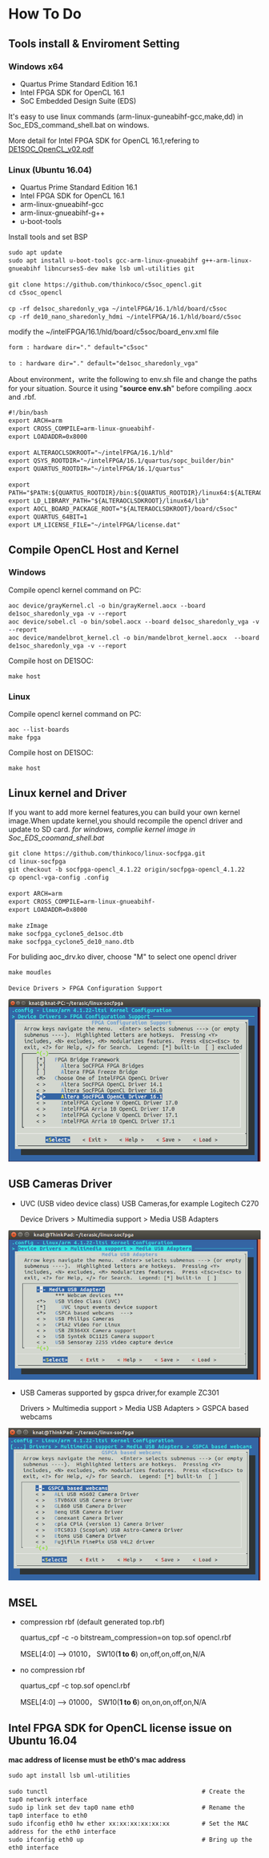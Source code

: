 # How To Do
## Tools install & Enviroment Setting
### Windows x64

- Quartus Prime Standard Edition 16.1
- Intel FPGA SDK for OpenCL 16.1
- SoC Embedded Design Suite (EDS)

It's easy to use linux commands (arm-linux-guneabihf-gcc,make,dd) in Soc_EDS_command_shell.bat on windows.

More detail for Intel FPGA SDK for OpenCL 16.1,refering to [DE1SOC_OpenCL_v02.pdf](http://www.terasic.com.cn/attachment/archive/836/DE1SOC_OpenCL_v02.pdf)

### Linux (Ubuntu 16.04)

- Quartus Prime Standard Edition 16.1
- Intel FPGA SDK for OpenCL 16.1
- arm-linux-gnueabihf-gcc
- arm-linux-gnueabihf-g++
- u-boot-tools

Install tools and set BSP

	sudo apt update
	sudo apt install u-boot-tools gcc-arm-linux-gnueabihf g++-arm-linux-gnueabihf libncurses5-dev make lsb uml-utilities git

	git clone https://github.com/thinkoco/c5soc_opencl.git
	cd c5soc_opencl

	cp -rf de1soc_sharedonly_vga ~/intelFPGA/16.1/hld/board/c5soc
	cp -rf de10_nano_sharedonly_hdmi ~/intelFPGA/16.1/hld/board/c5soc

modify the ~/intelFPGA/16.1/hld/board/c5soc/board_env.xml file

	form : hardware dir="." default="c5soc"

	to : hardware dir="." default="de1soc_sharedonly_vga"
	
About  environment，write the following to env.sh file and change the paths for your situation. Source it using "**source env.sh**" before compiling .aocx and .rbf.

	#!/bin/bash
	export ARCH=arm
	export CROSS_COMPILE=arm-linux-gnueabihf-
	export LOADADDR=0x8000

	export ALTERAOCLSDKROOT="~/intelFPGA/16.1/hld"
	export QSYS_ROOTDIR="~/intelFPGA/16.1/quartus/sopc_builder/bin"
	export QUARTUS_ROOTDIR="~/intelFPGA/16.1/quartus"

	export PATH="$PATH:${QUARTUS_ROOTDIR}/bin:${QUARTUS_ROOTDIR}/linux64:${ALTERAOCLSDKROOT}/linux64/bin:${ALTERAOCLSDKROOT}/bin"
	export LD_LIBRARY_PATH="${ALTERAOCLSDKROOT}/linux64/lib"
	export AOCL_BOARD_PACKAGE_ROOT="${ALTERAOCLSDKROOT}/board/c5soc"
	export QUARTUS_64BIT=1
	export LM_LICENSE_FILE="~/intelFPGA/license.dat"




## Compile OpenCL Host  and Kernel

### Windows

Compile opencl kernel command on PC:

	aoc device/grayKernel.cl -o bin/grayKernel.aocx --board de1soc_sharedonly_vga -v --report
	aoc device/sobel.cl -o bin/sobel.aocx --board de1soc_sharedonly_vga -v --report
	aoc device/mandelbrot_kernel.cl -o bin/mandelbrot_kernel.aocx  --board de1soc_sharedonly_vga -v --report 

Compile host on DE1SOC:

	make host

### Linux

Compile opencl kernel command on PC:

	aoc --list-boards
	make fpga

Compile host on DE1SOC:

	make host


## Linux kernel and Driver
If you want to add more kernel features,you can build your own kernel image.When update kernel,you should recompile the opencl driver and update to SD card.
*for windows, complie kernel image in Soc_EDS_coomand_shell.bat*

	git clone https://github.com/thinkoco/linux-socfpga.git
	cd linux-socfpga
	git checkout -b socfpga-opencl_4.1.22 origin/socfpga-opencl_4.1.22
	cp opencl-vga-config .config
	
	export ARCH=arm
	export CROSS_COMPILE=arm-linux-gnueabihf-
	export LOADADDR=0x8000

	make zImage
	make socfpga_cyclone5_de1soc.dtb
	make socfpga_cyclone5_de10_nano.dtb

For buliding aoc_drv.ko diver, choose "M" to select one opencl driver

	make moudles
	
	Device Drivers > FPGA Configuration Support 
![](picture/aoc_drv.png)

## USB Cameras Driver

- UVC (USB video device class) USB Cameras,for example Logitech C270

	Device Drivers > Multimedia support > Media USB Adapters
	
![](picture/uvc.png)

- USB Cameras supported by gspca driver,for example ZC301

	Drivers > Multimedia support > Media USB Adapters > GSPCA based webcams
	
![](picture/gspca.png)

## MSEL
- compression rbf (default generated top.rbf)

	quartus_cpf -c -o bitstream_compression=on top.sof opencl.rbf

	MSEL[4:0] ——> 01010， SW10(**1 to 6**) on,off,on,off,on,N/A

- no compression rbf

	quartus_cpf -c top.sof opencl.rbf

	MSEL[4:0] ——> 01000， SW10(**1 to 6**) on,on,on,off,on,N/A


## Intel FPGA SDK for OpenCL license issue on Ubuntu 16.04

**mac address of license must be eth0's mac address**

	sudo apt install lsb uml-utilities

	sudo tunctl                                           # Create the tap0 network interface
	sudo ip link set dev tap0 name eth0                   # Rename the tap0 interface to eth0
	sudo ifconfig eth0 hw ether xx:xx:xx:xx:xx:xx         # Set the MAC address for the eth0 interface
	sudo ifconfig eth0 up                                 # Bring up the eth0 interface

